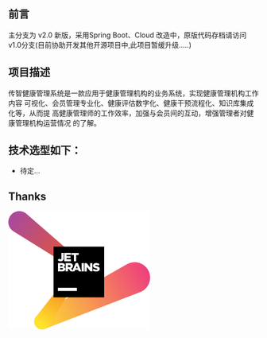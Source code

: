 ## 前言

主分支为 v2.0 新版，采用Spring Boot、Cloud 改造中，原版代码存档请访问v1.0分支(目前协助开发其他开源项目中,此项目暂缓升级.....)

## 项目描述

传智健康管理系统是一款应用于健康管理机构的业务系统，实现健康管理机构工作内容
可视化、会员管理专业化、健康评估数字化、健康干预流程化、知识库集成化等，从而提
高健康管理师的工作效率，加强与会员间的互动，增强管理者对健康管理机构运营情况
的了解。

## 技术选型如下：

- 待定...

## Thanks

[![JetBrains](images/jetbrains-variant-2.svg)](https://www.jetbrains.com/?from=chuanzhi_health)
